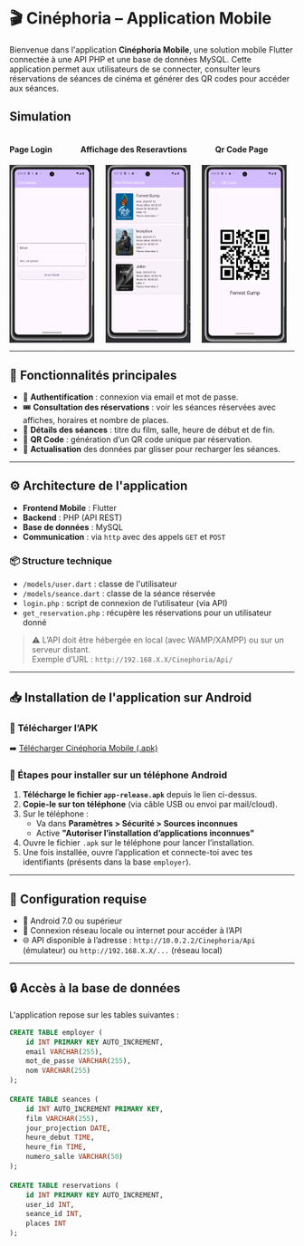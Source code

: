 # 🎬 Cinéphoria – Application Mobile

Bienvenue dans l'application **Cinéphoria Mobile**, une solution mobile Flutter connectée à une API PHP et une base de données MySQL. Cette application permet aux utilisateurs de se connecter, consulter leurs réservations de séances de cinéma et générer des QR codes pour accéder aux séances.

## Simulation

<div style="display:flex; gap:50px;"> 
    <h4>Page Login</h4>
    <h4>Affichage des Reseravtions</h4>
    <h4>Qr Code Page</h4>
</div>


<div style="display:flex; gap:20px;"> 
    <img width=150 src="Capture c.png">
    <img width=150 src="Capture a.png">
    <img width=150 src="Capture b.png">
</div>




---

## 📱 Fonctionnalités principales

- 🔐 **Authentification** : connexion via email et mot de passe.
- 🎟️ **Consultation des réservations** : voir les séances réservées avec affiches, horaires et nombre de places.
- 📅 **Détails des séances** : titre du film, salle, heure de début et de fin.
- 📲 **QR Code** : génération d’un QR code unique par réservation.
- 🔁 **Actualisation** des données par glisser pour recharger les séances.

---

## ⚙️ Architecture de l'application

- **Frontend Mobile** : Flutter
- **Backend** : PHP (API REST)
- **Base de données** : MySQL
- **Communication** : via `http` avec des appels `GET` et `POST`

### 📦 Structure technique

- `/models/user.dart` : classe de l'utilisateur
- `/models/seance.dart` : classe de la séance réservée
- `login.php` : script de connexion de l’utilisateur (via API)
- `get_reservation.php` : récupère les réservations pour un utilisateur donné

> ⚠️ L’API doit être hébergée en local (avec WAMP/XAMPP) ou sur un serveur distant.  
> Exemple d’URL : `http://192.168.X.X/Cinephoria/Api/`

---

## 📥 Installation de l'application sur Android

### 🔗 Télécharger l’APK

➡️ [Télécharger Cinéphoria Mobile (.apk)](https://github.com/abdoma-git/Cinephoria_Mobile/blob/master/app-release.apk)

### 📲 Étapes pour installer sur un téléphone Android

1. **Télécharge le fichier `app-release.apk`** depuis le lien ci-dessus.
2. **Copie-le sur ton téléphone** (via câble USB ou envoi par mail/cloud).
3. Sur le téléphone :
   - Va dans **Paramètres > Sécurité > Sources inconnues**
   - Active **"Autoriser l’installation d’applications inconnues"**
4. Ouvre le fichier `.apk` sur le téléphone pour lancer l’installation.
5. Une fois installée, ouvre l’application et connecte-toi avec tes identifiants (présents dans la base `employer`).

---

## 🔧 Configuration requise

- 📱 Android 7.0 ou supérieur
- 📶 Connexion réseau locale ou internet pour accéder à l’API
- 🌐 API disponible à l’adresse : `http://10.0.2.2/Cinephoria/Api` (émulateur) ou `http://192.168.X.X/...` (réseau local)

---

## 🔒 Accès à la base de données

L'application repose sur les tables suivantes :

```sql
CREATE TABLE employer (
    id INT PRIMARY KEY AUTO_INCREMENT,
    email VARCHAR(255),
    mot_de_passe VARCHAR(255),
    nom VARCHAR(255)
);

CREATE TABLE seances (
    id INT AUTO_INCREMENT PRIMARY KEY,
    film VARCHAR(255),
    jour_projection DATE,
    heure_debut TIME,
    heure_fin TIME,
    numero_salle VARCHAR(50)
);

CREATE TABLE reservations (
    id INT PRIMARY KEY AUTO_INCREMENT,
    user_id INT,
    seance_id INT,
    places INT
);
